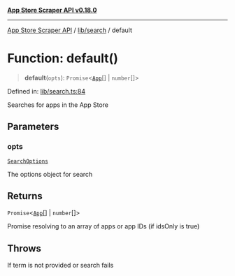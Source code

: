 [**App Store Scraper API v0.18.0**](../../../README.md)

***

[App Store Scraper API](../../../modules.md) / [lib/search](../README.md) / default

# Function: default()

> **default**(`opts`): `Promise`\<[`App`](../../../app-types/interfaces/App.md)[] \| `number`[]\>

Defined in: [lib/search.ts:84](https://github.com/facundoolano/app-store-scraper/blob/113d925388ad33c5af9077ca637c241f2bf7e574/lib/search.ts#L84)

Searches for apps in the App Store

## Parameters

### opts

[`SearchOptions`](../interfaces/SearchOptions.md)

The options object for search

## Returns

`Promise`\<[`App`](../../../app-types/interfaces/App.md)[] \| `number`[]\>

Promise resolving to an array of apps or app IDs (if idsOnly is true)

## Throws

If term is not provided or search fails
